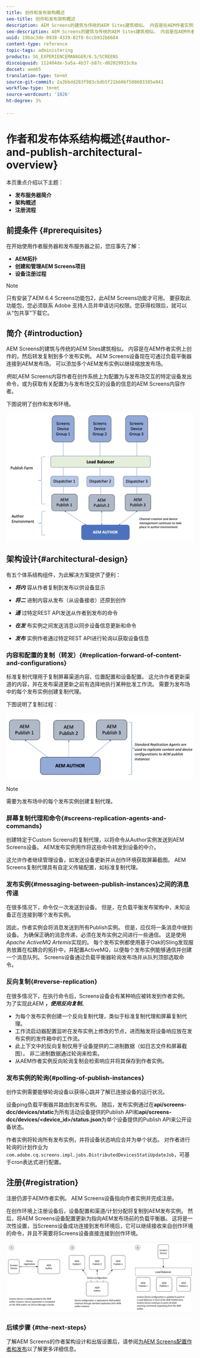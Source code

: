```yaml
---
title: 创作和发布架构概述
seo-title: 创作和发布架构概述
description: AEM Screens的建筑与传统的AEM Sites建筑相似。 内容是在AEM作者实例上创作的，然后转发复制到多个发布实例。 可查看本页以了解有关作者和发布架构概述的更多信息。
seo-description: AEM Screens的建筑与传统的AEM Sites建筑相似。 内容是在AEM作者实例上创作的，然后转发复制到多个发布实例。 可查看本页以了解有关作者和发布架构概述的更多信息。
uuid: 19bac3de-8938-4339-82f0-6ccb932b6684
content-type: reference
topic-tags: administering
products: SG_EXPERIENCEMANAGER/6.5/SCREENS
discoiquuid: 112404de-5a5a-4b37-b87c-d02029933c8a
docset: aem65
translation-type: tm+mt
source-git-commit: 2a3bbdd283f983cbdb5f21b606f508603385e041
workflow-type: tm+mt
source-wordcount: '1026'
ht-degree: 3%

---
```



# 作者和发布体系结构概述{#author-and-publish-architectural-overview}

本页重点介绍以下主题：

* **发布服务器简介**
* **架构概述**
* **注册流程**

## 前提条件 {#prerequisites}

在开始使用作者服务器和发布服务器之前，您应事先了解：

* **AEM拓扑**
* **创建和管理AEM Screens项目**
* **设备注册过程**

>[!NOTE]
>
>只有安装了AEM 6.4 Screens功能包2，此AEM Screens功能才可用。 要获取此功能包，您必须联系 Adobe 支持人员并申请访问权限。您获得权限后，就可以从“包共享”下载它。

## 简介 {#introduction}

AEM Screens的建筑与传统的AEM Sites建筑相似。 内容是在AEM作者实例上创作的，然后转发复制到多个发布实例。 AEM Screens设备现在可通过负载平衡器连接到AEM发布场。 可以添加多个AEM发布实例以继续缩放发布场。

*例如*,AEM Screens内容作者在创作系统上为配置为与发布场交互的特定设备发出命令，或为获取有关配置为与发布场交互的设备的信息的AEM Screens内容作者。

下图说明了创作和发布环境。

![screen_shot_2019-03-04at30236pm](assets/screen_shot_2019-03-04at30236pm.png)

## 架构设计{#architectural-design}

有五个体系结构组件，为此解决方案提供了便利：

* ***将内*** 容从作者复制到发布以供设备显示

* ***将二*** 进制内容从发布（从设备接收）还原到创作
* ***通*** 过特定REST API发送从作者到发布的命令
* ***在发*** 布实例之间发送消息以同步设备信息更新和命令
* ***发布*** 实例作者通过特定REST API进行轮询以获取设备信息

### 内容和配置的复制（转发）{#replication-forward-of-content-and-configurations}

标准复制代理用于复制屏幕渠道内容、位置配置和设备配置。 这允许作者更新渠道的内容，并在发布渠道更新之前有选择地执行某种批准工作流。 需要为发布场中的每个发布实例创建复制代理。

下图说明了复制过程：

![screen_shot_2019-03-04at33935pm](assets/screen_shot_2019-03-04at33935pm.png)

>[!NOTE]
>
>需要为发布场中的每个发布实例创建复制代理。

### 屏幕复制代理和命令{#screens-replication-agents-and-commands}

创建特定于Custom Screens的复制代理，以将命令从Author实例发送到AEM Screens设备。 AEM发布实例用作将这些命令转发到设备的中介。

这允许作者继续管理设备，如发送设备更新并从创作环境获取屏幕截图。 AEM Screens复制代理具有自定义传输配置，如标准复制代理。

### 发布实例{#messaging-between-publish-instances}之间的消息传递

在很多情况下，命令仅一次发送到设备。 但是，在负载平衡发布架构中，未知设备正在连接到哪个发布实例。

因此，作者实例会将消息发送到所有Publish实例。 但是，应仅将一条消息中继到设备。 为确保正确的消息传递，必须在发布实例之间进行一些通信。 这是使用&#x200B;*Apache ActiveMQ Artemis*&#x200B;实现的。 每个发布实例都使用基于Oak的Sling发现服务放置在松耦合的拓扑中，并配置ActiveMQ，以便每个发布实例能够通信并创建一个消息队列。 Screens设备通过负载平衡器轮询发布场并从队列顶部选取命令。

### 反向复制{#reverse-replication}

在很多情况下，在执行命令后，Screens设备会有某种响应被转发到作者实例。 为了实现此AEM ***，使用反向复制***。

* 为每个发布实例创建一个反向复制代理，类似于标准复制代理和屏幕复制代理。
* 工作流启动器配置监听在发布实例上修改的节点，进而触发将设备响应放在发布实例的发件箱中的工作流。
* 此上下文中的反向复制仅用于设备提供的二进制数据（如日志文件和屏幕截图）。 非二进制数据通过轮询来检索。
* 从AEM作者实例反向轮询复制会检索响应并将其保存到作者实例。

### 发布实例的轮询{#polling-of-publish-instances}

创作实例需要能够轮询设备以获得心跳并了解已连接设备的运行状况。

设备ping负载平衡器并路由到发布实例。 随后，发布实例通过在&#x200B;**api/screens-dcc/devices/static**&#x200B;为所有活动设备提供的Publish API和&#x200B;**api/screens-dcc/devices/&lt;device_id>/status.json**&#x200B;为单个设备提供的Publish API来公开设备状态。

作者实例将轮询所有发布实例，并将设备状态响应合并为单个状态。 对作者进行轮询的计划作业为`com.adobe.cq.screens.impl.jobs.DistributedDevicesStatiUpdateJob`，可基于cron表达式进行配置。

## 注册{#registration}

注册仍源于AEM作者实例。 AEM Screens设备指向作者实例并完成注册。

在创作环境上注册设备后，设备配置和渠道/计划分配将复制到AEM发布实例。 然后，将AEM Screens设备配置更新为指向AEM发布场前的负载平衡器。 这将是一次性设置，当Screens设备成功连接到发布环境后，它可以继续接收来自创作环境的命令，并且不需要将Screens设备直接连接到创作环境。

![screen_shot_2019-02-25at15218pm](assets/screen_shot_2019-02-25at15218pm.png)

### 后续步骤 {#the-next-steps}

了解AEM Screens的作者架构设计和出版设置后，请参阅[为AEM Screens配置作者和发布](author-and-publish.md)以了解更多详细信息。
